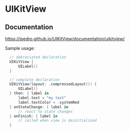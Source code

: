 # UIKitView

## Documentation

https://ipedro.github.io/UIKitView/documentation/uikitview/

Sample usage:

```swift
  // abbreviated declaration
  UIKitView {
      UILabel()
  }

  // complete declaration
  UIKitView(layout: .compressedLayout()) {
      UILabel()
  } then: { label in
      label.text = "my text"
      label.textColor = .systemRed
  } onStateChange: { label in
      // react to state changes
  } onFinish: { label in
      // called when view is deinitialized
  }
```
